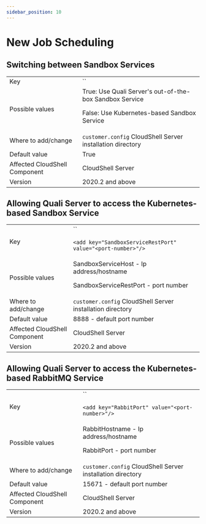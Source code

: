 ```yaml
---
sidebar_position: 10
---
```


# New Job Scheduling

## Switching between Sandbox Services
<table>
	<tbody>
		<tr>
			<td>Key</td>
			<td>`<add key="UseEmbeddedSandboxService" value="False"/>`</td>
		</tr>
		<tr>
			<td>Possible values</td>
			<td>
            True: Use Quali Server's out-of-the-box Sandbox Service

False: Use Kubernetes-based Sandbox Service
            </td>
		</tr>
		<tr>
			<td>Where to add/change</td>
			<td>`customer.config` CloudShell Server installation directory</td>
		</tr>
		<tr>
			<td>Default value</td>
			<td>True</td>
		</tr>
		<tr>
			<td>Affected CloudShell Component</td>
			<td>CloudShell Server</td>
		</tr>
		<tr>
			<td>Version</td>
			<td>2020.2 and above</td>
		</tr>
	</tbody>
</table>

## Allowing Quali Server to access the Kubernetes-based Sandbox Service
<table>
	<tbody>
		<tr>
			<td>Key</td>
			<td>
            `<add key="SandboxServiceHost" value="<sandbox-service-svc-external-ip/hostname>"/>`

`<add key="SandboxServiceRestPort" value="<port-number>"/>`
            </td>
		</tr>
		<tr>
			<td>Possible values</td>
			<td>
            SandboxServiceHost - Ip address/hostname

SandboxServiceRestPort - port number
            </td>
		</tr>
		<tr>
			<td>Where to add/change</td>
			<td>`customer.config` CloudShell Server installation directory</td>
		</tr>
		<tr>
			<td>Default value</td>
			<td>8888 - default port number</td>
		</tr>
		<tr>
			<td>Affected CloudShell Component</td>
			<td>CloudShell Server</td>
		</tr>
		<tr>
			<td>Version</td>
			<td>2020.2 and above</td>
		</tr>
	</tbody>
</table>

## Allowing Quali Server to access the Kubernetes-based RabbitMQ Service
<table>
	<tbody>
		<tr>
			<td>Key</td>
			<td>
            `<add key="RabbitHostname" value="<sandbox-service-svc-external-ip/hostname>"/>`

`<add key="RabbitPort" value="<port-number>"/>`
            </td>
		</tr>
		<tr>
			<td>Possible values</td>
			<td>
            RabbitHostname - Ip address/hostname

RabbitPort - port number
            </td>
		</tr>
		<tr>
			<td>Where to add/change</td>
			<td>`customer.config` CloudShell Server installation directory</td>
		</tr>
		<tr>
			<td>Default value</td>
			<td>15671 - default port number</td>
		</tr>
		<tr>
			<td>Affected CloudShell Component</td>
			<td>CloudShell Server</td>
		</tr>
		<tr>
			<td>Version</td>
			<td>2020.2 and above</td>
		</tr>
	</tbody>
</table>

